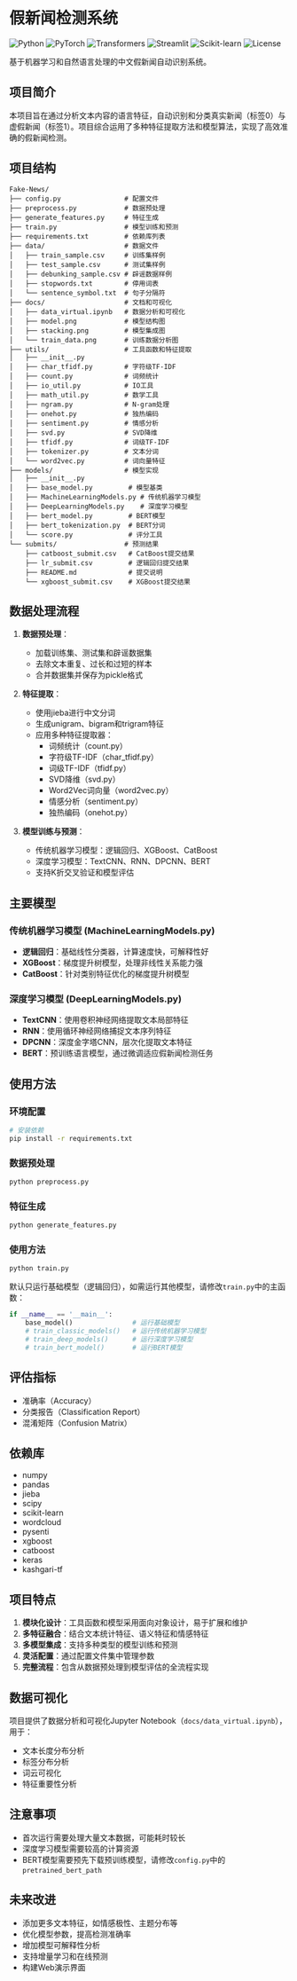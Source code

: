 # 假新闻检测系统

![Python](https://img.shields.io/badge/Python-3.8+-blue.svg)
![PyTorch](https://img.shields.io/badge/PyTorch-1.10+-orange.svg)
![Transformers](https://img.shields.io/badge/Transformers-4.0+-green.svg)
![Streamlit](https://img.shields.io/badge/Streamlit-1.28+-red.svg)
![Scikit-learn](https://img.shields.io/badge/Scikit--learn-1.0+-blueviolet.svg)
![License](https://img.shields.io/badge/License-MIT-yellow.svg)

基于机器学习和自然语言处理的中文假新闻自动识别系统。

## 项目简介

本项目旨在通过分析文本内容的语言特征，自动识别和分类真实新闻（标签0）与虚假新闻（标签1）。项目综合运用了多种特征提取方法和模型算法，实现了高效准确的假新闻检测。

## 项目结构

```
Fake-News/
├── config.py                # 配置文件
├── preprocess.py            # 数据预处理
├── generate_features.py     # 特征生成
├── train.py                 # 模型训练和预测
├── requirements.txt         # 依赖库列表
├── data/                    # 数据文件
│   ├── train_sample.csv     # 训练集样例
│   ├── test_sample.csv      # 测试集样例
│   ├── debunking_sample.csv # 辟谣数据样例
│   ├── stopwords.txt        # 停用词表
│   └── sentence_symbol.txt  # 句子分隔符
├── docs/                    # 文档和可视化
│   ├── data_virtual.ipynb   # 数据分析和可视化
│   ├── model.png            # 模型结构图
│   ├── stacking.png         # 模型集成图
│   └── train_data.png       # 训练数据分析图
├── utils/                   # 工具函数和特征提取
│   ├── __init__.py
│   ├── char_tfidf.py        # 字符级TF-IDF
│   ├── count.py             # 词频统计
│   ├── io_util.py           # IO工具
│   ├── math_util.py         # 数学工具
│   ├── ngram.py             # N-gram处理
│   ├── onehot.py            # 独热编码
│   ├── sentiment.py         # 情感分析
│   ├── svd.py               # SVD降维
│   ├── tfidf.py             # 词级TF-IDF
│   ├── tokenizer.py         # 文本分词
│   └── word2vec.py          # 词向量特征
├── models/                  # 模型实现
│   ├── __init__.py
│   ├── base_model.py         # 模型基类
│   ├── MachineLearningModels.py # 传统机器学习模型
│   ├── DeepLearningModels.py    # 深度学习模型
│   ├── bert_model.py         # BERT模型
│   ├── bert_tokenization.py  # BERT分词
│   └── score.py              # 评分工具
└── submits/                 # 预测结果
    ├── catboost_submit.csv   # CatBoost提交结果
    ├── lr_submit.csv         # 逻辑回归提交结果
    ├── README.md             # 提交说明
    └── xgboost_submit.csv    # XGBoost提交结果
```

## 数据处理流程

1. **数据预处理**：
   - 加载训练集、测试集和辟谣数据集
   - 去除文本重复、过长和过短的样本
   - 合并数据集并保存为pickle格式

2. **特征提取**：
   - 使用jieba进行中文分词
   - 生成unigram、bigram和trigram特征
   - 应用多种特征提取器：
     * 词频统计（count.py）
     * 字符级TF-IDF（char_tfidf.py）
     * 词级TF-IDF（tfidf.py）
     * SVD降维（svd.py）
     * Word2Vec词向量（word2vec.py）
     * 情感分析（sentiment.py）
     * 独热编码（onehot.py）

3. **模型训练与预测**：
   - 传统机器学习模型：逻辑回归、XGBoost、CatBoost
   - 深度学习模型：TextCNN、RNN、DPCNN、BERT
   - 支持K折交叉验证和模型评估

## 主要模型

### 传统机器学习模型 (MachineLearningModels.py)

- **逻辑回归**：基础线性分类器，计算速度快，可解释性好
- **XGBoost**：梯度提升树模型，处理非线性关系能力强
- **CatBoost**：针对类别特征优化的梯度提升树模型

### 深度学习模型 (DeepLearningModels.py)

- **TextCNN**：使用卷积神经网络提取文本局部特征
- **RNN**：使用循环神经网络捕捉文本序列特征
- **DPCNN**：深度金字塔CNN，层次化提取文本特征
- **BERT**：预训练语言模型，通过微调适应假新闻检测任务

## 使用方法

### 环境配置

```bash
# 安装依赖
pip install -r requirements.txt
```

### 数据预处理

```bash
python preprocess.py
```

### 特征生成

```bash
python generate_features.py
```

### 使用方法

```bash
python train.py
```

默认只运行基础模型（逻辑回归），如需运行其他模型，请修改`train.py`中的主函数：

```python
if __name__ == '__main__':
    base_model()               # 运行基础模型
    # train_classic_models()   # 运行传统机器学习模型
    # train_deep_models()      # 运行深度学习模型
    # train_bert_model()       # 运行BERT模型
```

## 评估指标

- 准确率（Accuracy）
- 分类报告（Classification Report）
- 混淆矩阵（Confusion Matrix）

## 依赖库

- numpy
- pandas
- jieba
- scipy
- scikit-learn
- wordcloud
- pysenti
- xgboost
- catboost
- keras
- kashgari-tf

## 项目特点

1. **模块化设计**：工具函数和模型采用面向对象设计，易于扩展和维护
2. **多特征融合**：结合文本统计特征、语义特征和情感特征
3. **多模型集成**：支持多种类型的模型训练和预测
4. **灵活配置**：通过配置文件集中管理参数
5. **完整流程**：包含从数据预处理到模型评估的全流程实现

## 数据可视化

项目提供了数据分析和可视化Jupyter Notebook（`docs/data_virtual.ipynb`），用于：
- 文本长度分布分析
- 标签分布分析
- 词云可视化
- 特征重要性分析

## 注意事项

- 首次运行需要处理大量文本数据，可能耗时较长
- 深度学习模型需要较高的计算资源
- BERT模型需要预先下载预训练模型，请修改`config.py`中的`pretrained_bert_path`

## 未来改进

- 添加更多文本特征，如情感极性、主题分布等
- 优化模型参数，提高检测准确率
- 增加模型可解释性分析
- 支持增量学习和在线预测
- 构建Web演示界面
